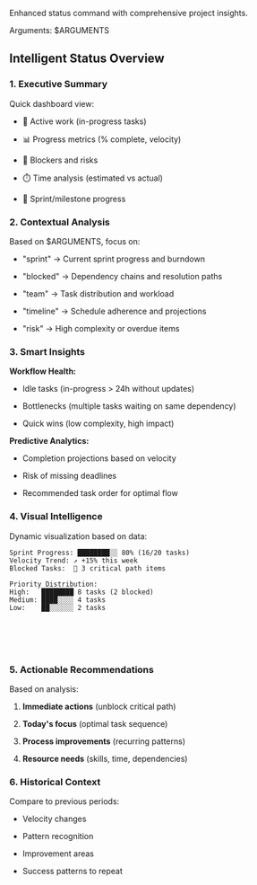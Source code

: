 Enhanced status command with comprehensive project insights.

Arguments: $ARGUMENTS

## Intelligent Status Overview



### 1. **Executive Summary**
Quick dashboard view:


- 🏃 Active work (in-progress tasks)


- 📊 Progress metrics (% complete, velocity)


- 🚧 Blockers and risks


- ⏱️ Time analysis (estimated vs actual)


- 🎯 Sprint/milestone progress

### 2. **Contextual Analysis**

Based on $ARGUMENTS, focus on:


- "sprint" → Current sprint progress and burndown


- "blocked" → Dependency chains and resolution paths


- "team" → Task distribution and workload


- "timeline" → Schedule adherence and projections


- "risk" → High complexity or overdue items

### 3. **Smart Insights**

**Workflow Health:**


- Idle tasks (in-progress > 24h without updates)


- Bottlenecks (multiple tasks waiting on same dependency)


- Quick wins (low complexity, high impact)

**Predictive Analytics:**


- Completion projections based on velocity


- Risk of missing deadlines


- Recommended task order for optimal flow

### 4. **Visual Intelligence**

Dynamic visualization based on data:






```
Sprint Progress: ████████░░ 80% (16/20 tasks)
Velocity Trend: ↗️ +15% this week
Blocked Tasks:  🔴 3 critical path items

Priority Distribution:
High:   ████████ 8 tasks (2 blocked)
Medium: ████░░░░ 4 tasks
Low:    ██░░░░░░ 2 tasks






```

### 5. **Actionable Recommendations**

Based on analysis:


1. **Immediate actions** (unblock critical path)


2. **Today's focus** (optimal task sequence)


3. **Process improvements** (recurring patterns)


4. **Resource needs** (skills, time, dependencies)

### 6. **Historical Context**

Compare to previous periods:


- Velocity changes


- Pattern recognition


- Improvement areas


- Success patterns to repeat